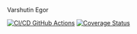 Varshutin Egor

[![CI/CD GitHub Actions](https://github.com/EgorVarshutin22107/funny-boar/actions/workflows/test-action.yml/badge.svg)](https://github.com/EgorVarshutin22107/funny-boar/actions/workflows/test-action.yml)
[![Coverage Status](https://coveralls.io/repos/github/EgorVarshutin22107/funny-boar/badge.svg?branch=main)](https://coveralls.io/github/EgorVarshutin22107/funny-boar?branch=main)
